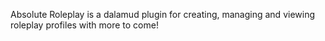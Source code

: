 Absolute Roleplay is a dalamud plugin for creating, managing and viewing roleplay profiles with more to come!

